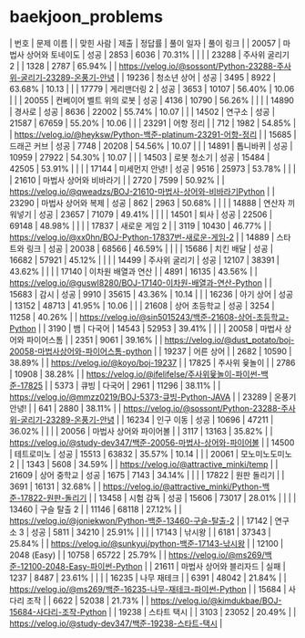# baekjoon_problems

| 번호 | 문제 이름 |  | 맞힌 사람 | 제출 | 정답률 | 풀이 일자 | 풀이 링크 |
| 20057 | 마법사 상어와 토네이도 | 성공 | 2853 | 6036 | 70.31% |  |  |
| 23288 | 주사위 굴리기 2 |  | 1328 | 2787 | 65.94% |  | https://velog.io/@sossont/Python-23288-주사위-굴리기-23289-온풍기-안녕 |
| 19236 | 청소년 상어 | 성공 | 3495 | 8922 | 63.68% | 10.13 |  |
| 17779 | 게리맨더링 2 | 성공 | 3653 | 10107 | 56.40% | 10.06 |  |
| 20055 | 컨베이어 벨트 위의 로봇 | 성공 | 4136 | 10790 | 56.26% |  |  |
| 14890 | 경사로 | 성공 | 8636 | 22002 | 55.74% | 10.07 |  |
| 14502 | 연구소 | 성공 | 21587 | 67659 | 55.20% | 10.06 |  |
| 23291 | 어항 정리 |  | 712 | 1982 | 54.85% |  | https://velog.io/@heyksw/Python-백준-platinum-23291-어항-정리  |
| 15685 | 드래곤 커브 | 성공 | 7748 | 20208 | 54.56% | 10.07 |  |
| 14891 | 톱니바퀴 | 성공 | 10959 | 27922 | 54.30% | 10.07 |  |
| 14503 | 로봇 청소기 | 성공 | 15484 | 42505 | 53.91% |  |  |
| 17144 | 미세먼지 안녕! | 성공 | 9516 | 25973 | 53.78% |  |  |
| 21610 | 마법사 상어와 비바라기 |  | 2720 | 7599 | 50.92% |  | https://velog.io/@qweadzs/BOJ-21610-마법사-상어와-비바라기Python  |
| 23290 | 마법사 상어와 복제 | 성공 | 862 | 2963 | 50.68% |  |  |
| 14888 | 연산자 끼워넣기 | 성공 | 23657 | 71079 | 49.41% |  |  |
| 14501 | 퇴사 | 성공 | 22506 | 69148 | 48.98% |  |  |
| 17837 | 새로운 게임 2 |  | 3119 | 10430 | 46.77% |  | https://velog.io/@xx0hn/BOJ-Python-17837번-새로운-게임-2  |
| 14889 | 스타트와 링크 | 성공 | 20038 | 68566 | 46.59% |  |  |
| 15686 | 치킨 배달 | 성공 | 16682 | 57921 | 45.12% |  |  |
| 14499 | 주사위 굴리기 | 성공 | 12107 | 38391 | 43.62% |  |  |
| 17140 | 이차원 배열과 연산 |  | 4891 | 16135 | 43.56% |  | https://velog.io/@guswl8280/BOJ-17140-이차원-배열과-연산-Python |
| 15683 | 감시 | 성공 | 9910 | 35615 | 43.36% | 10.14 |  |
| 16236 | 아기 상어 | 성공 | 13152 | 48713 | 41.95% | 10.06 |  |
| 21608 | 상어 초등학교 | 성공 | 3254 | 11258 | 40.26% |  | https://velog.io/@sin5015243/백준-21608-상어-초등학교-Python |
| 3190 | 뱀 | 다국어 | 14543 | 52953 | 39.41% |  |  |
| 20058 | 마법사 상어와 파이어스톰 |  | 2351 | 9061 | 39.16% |  | https://velog.io/@dust_potato/boj-20058-마법사상어와-파이어스톰-python  |
| 19237 | 어른 상어 |  | 2682 | 10590 | 38.89% |  | https://velog.io/@koyo/boj-19237  |
| 17825 | 주사위 윷놀이 |  | 2786 | 10908 | 38.28% |  | https://velog.io/@ifelifelse/주사위윷놀이-파이썬-백준-17825  |
| 5373 | 큐빙 | 다국어 | 2961 | 11296 | 38.11% |  | https://velog.io/@mmzz0219/BOJ-5373-큐빙-Python-JAVA |
| 23289 | 온풍기 안녕! |  | 641 | 2880 | 38.11% |  | https://velog.io/@sossont/Python-23288-주사위-굴리기-23289-온풍기-안녕 |
| 16234 | 인구 이동 | 성공 | 10696 | 47211 | 36.02% |  |  |
| 20056 | 마법사 상어와 파이어볼 |  | 3117 | 13163 | 35.82% |  | https://velog.io/@study-dev347/백준-20056-마법사-상어와-파이어볼  |
| 14500 | 테트로미노 | 성공 | 15513 | 63832 | 35.57% | 10.14 |  |
| 20061 | 모노미노도미노 2 |  | 1343 | 5608 | 34.59% |  | https://velog.io/@attractive_minki/temp |
| 21609 | 상어 중학교 | 성공 | 1675 | 7143 | 34.14% |  |  |
| 17822 | 원판 돌리기 |  | 3691 | 16131 | 32.68% |  | https://velog.io/@attractive_minki/Python-백준-17822-원판-돌리기  |
| 13458 | 시험 감독 | 성공 | 15606 | 73017 | 28.01% |  |  |
| 13460 | 구슬 탈출 2 |  | 11146 | 68118 | 27.12% |  | https://velog.io/@joniekwon/Python-백준-13460-구슬-탈출-2 |
| 17142 | 연구소 3 | 성공 | 5811 | 34210 | 25.91% |  |  |
| 17143 | 낚시왕 |  | 6181 | 37343 | 25.84% |  | https://velog.io/@sunkyuj/python-백준-17143-낚시왕 |
| 12100 | 2048 (Easy) |  | 10758 | 65722 | 25.79% |  | https://velog.io/@ms269/백준-12100-2048-Easy-파이썬-Python |
| 21611 | 마법사 상어와 블리자드 | 실패 | 1237 | 8487 | 23.61% |  |  |
| 16235 | 나무 재테크 |  | 6391 | 48042 | 21.84% |  | https://velog.io/@ms269/백준-16235-나무-재테크-파이썬-Python |
| 15684 | 사다리 조작 |  | 6622 | 52038 | 21.73% |  | https://velog.io/@kimdukbae/BOJ-15684-사다리-조작-Python |
| 19238 | 스타트 택시 |  | 3103 | 23052 | 20.49% |  | https://velog.io/@study-dev347/백준-19238-스타트-택시 |
